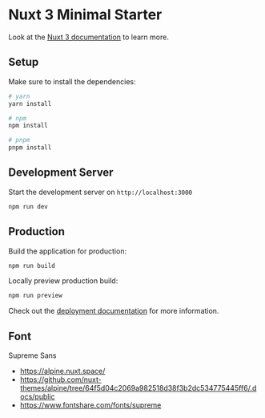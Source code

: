 # Nuxt 3 Minimal Starter

Look at the [Nuxt 3 documentation](https://nuxt.com/docs/getting-started/introduction) to learn more.

## Setup

Make sure to install the dependencies:

```bash
# yarn
yarn install

# npm
npm install

# pnpm
pnpm install
```

## Development Server

Start the development server on `http://localhost:3000`

```bash
npm run dev
```

## Production

Build the application for production:

```bash
npm run build
```

Locally preview production build:

```bash
npm run preview
```

Check out the [deployment documentation](https://nuxt.com/docs/getting-started/deployment) for more information.

## Font

Supreme Sans

- https://alpine.nuxt.space/
- https://github.com/nuxt-themes/alpine/tree/64f5d04c2069a982518d38f3b2dc534775445ff6/.docs/public
- https://www.fontshare.com/fonts/supreme
